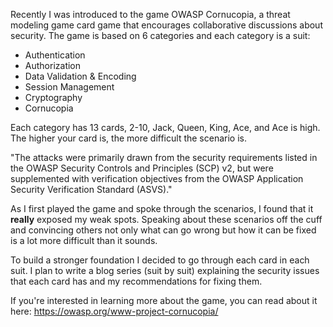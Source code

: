 Recently I was introduced to the game OWASP Cornucopia, a threat modeling game card game that encourages collaborative discussions about security. The game is based on 6 categories and each category is a suit:  
* Authentication  
* Authorization  
* Data Validation & Encoding
* Session Management  
* Cryptography  
* Cornucopia

Each category has 13 cards, 2-10, Jack, Queen, King, Ace, and Ace is high. The higher your card is, the more difficult the scenario is. 

"The attacks were primarily drawn from the security requirements listed in the OWASP Security Controls and Principles (SCP) v2, but were supplemented with verification objectives from the OWASP Application Security Verification Standard (ASVS)."

As I first played the game and spoke through the scenarios, I found that it **really** exposed my weak spots. Speaking about these scenarios off the cuff and convincing others not only what can go wrong but how it can be fixed is a lot more difficult than it sounds.

To build a stronger foundation I decided to go through each card in each suit. I plan to write a blog series (suit by suit) explaining the security issues that each card has and my recommendations for fixing them. 

If you're interested in learning more about the game, you can read about it here: https://owasp.org/www-project-cornucopia/
